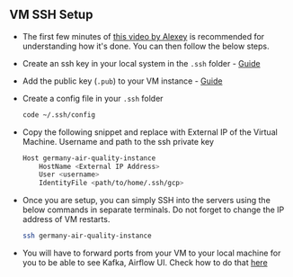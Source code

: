 ## VM SSH Setup

- The first few minutes of [this video by Alexey](https://www.youtube.com/watch?v=ae-CV2KfoN0&list=PL3MmuxUbc_hJed7dXYoJw8DoCuVHhGEQb) is recommended for understanding how it's done. You can then follow the below steps.

- Create an ssh key in your local system in the `.ssh` folder - [Guide](https://cloud.google.com/compute/docs/connect/create-ssh-keys#linux-and-macos)

- Add the public key (`.pub`) to your VM instance - [Guide](https://cloud.google.com/compute/docs/connect/add-ssh-keys#expandable-2)

- Create a config file in your `.ssh` folder

  ```bash
  code ~/.ssh/config
  ```

- Copy the following snippet and replace with External IP of the Virtual Machine. Username and path to the ssh private key

    ```bash
    Host germany-air-quality-instance
        HostName <External IP Address>
        User <username>
        IdentityFile <path/to/home/.ssh/gcp>
    ```

- Once you are setup, you can simply SSH into the servers using the below commands in separate terminals. Do not forget to change the IP address of VM restarts.

    ```bash
    ssh germany-air-quality-instance
    ```

- You will have to forward ports from your VM to your local machine for you to be able to see Kafka, Airflow UI. Check how to do that [here](https://youtu.be/ae-CV2KfoN0?t=1074)

